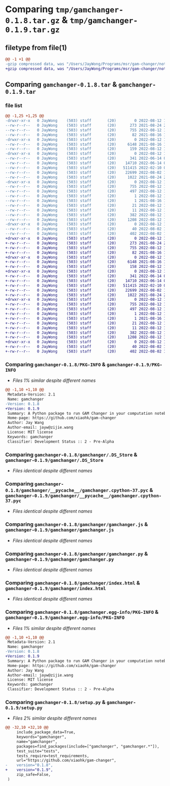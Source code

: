 # Comparing `tmp/gamchanger-0.1.8.tar.gz` & `tmp/gamchanger-0.1.9.tar.gz`

## filetype from file(1)

```diff
@@ -1 +1 @@
-gzip compressed data, was "/Users/JayWong/Programs/msr/gam-changer/notebook-widget/dist/tmpus2xuf7a/gamchanger-0.1.8.tar", last modified: Fri Aug 12 11:24:36 2022, max compression
+gzip compressed data, was "/Users/JayWong/Programs/msr/gam-changer/notebook-widget/dist/tmpdwhvgafw/gamchanger-0.1.9.tar", last modified: Fri Aug 12 11:34:20 2022, max compression
```

## Comparing `gamchanger-0.1.8.tar` & `gamchanger-0.1.9.tar`

### file list

```diff
@@ -1,25 +1,25 @@
-drwxr-xr-x   0 JayWong    (503) staff       (20)        0 2022-08-12 11:24:36.000000 gamchanger-0.1.8/
--rw-r--r--   0 JayWong    (503) staff       (20)      273 2021-08-24 21:18:36.000000 gamchanger-0.1.8/MANIFEST.in
--rw-r--r--   0 JayWong    (503) staff       (20)      755 2022-08-12 11:24:36.000000 gamchanger-0.1.8/PKG-INFO
--rw-r--r--   0 JayWong    (503) staff       (20)       82 2021-08-16 15:04:08.000000 gamchanger-0.1.8/README.md
-drwxr-xr-x   0 JayWong    (503) staff       (20)        0 2022-08-12 11:24:36.000000 gamchanger-0.1.8/gamchanger/
--rw-r--r--   0 JayWong    (503) staff       (20)     6148 2021-08-16 16:02:41.000000 gamchanger-0.1.8/gamchanger/.DS_Store
--rw-r--r--   0 JayWong    (503) staff       (20)      159 2022-08-12 11:24:25.000000 gamchanger-0.1.8/gamchanger/__init__.py
-drwxr-xr-x   0 JayWong    (503) staff       (20)        0 2022-08-12 11:24:36.000000 gamchanger-0.1.8/gamchanger/__pycache__/
--rw-r--r--   0 JayWong    (503) staff       (20)      341 2022-06-14 07:30:02.000000 gamchanger-0.1.8/gamchanger/__pycache__/__init__.cpython-37.pyc
--rw-r--r--   0 JayWong    (503) staff       (20)    14710 2022-06-14 07:30:02.000000 gamchanger-0.1.8/gamchanger/__pycache__/gamchanger.cpython-37.pyc
--rw-r--r--   0 JayWong    (503) staff       (20)   511415 2022-02-10 04:17:54.000000 gamchanger-0.1.8/gamchanger/gamchanger.js
--rw-r--r--   0 JayWong    (503) staff       (20)    22699 2022-08-02 16:24:41.000000 gamchanger-0.1.8/gamchanger/gamchanger.py
--rw-r--r--   0 JayWong    (503) staff       (20)     1022 2021-08-24 22:33:33.000000 gamchanger-0.1.8/gamchanger/index.html
-drwxr-xr-x   0 JayWong    (503) staff       (20)        0 2022-08-12 11:24:36.000000 gamchanger-0.1.8/gamchanger.egg-info/
--rw-r--r--   0 JayWong    (503) staff       (20)      755 2022-08-12 11:24:36.000000 gamchanger-0.1.8/gamchanger.egg-info/PKG-INFO
--rw-r--r--   0 JayWong    (503) staff       (20)      497 2022-08-12 11:24:36.000000 gamchanger-0.1.8/gamchanger.egg-info/SOURCES.txt
--rw-r--r--   0 JayWong    (503) staff       (20)        1 2022-08-12 11:24:36.000000 gamchanger-0.1.8/gamchanger.egg-info/dependency_links.txt
--rw-r--r--   0 JayWong    (503) staff       (20)        1 2021-08-16 15:13:53.000000 gamchanger-0.1.8/gamchanger.egg-info/not-zip-safe
--rw-r--r--   0 JayWong    (503) staff       (20)       21 2022-08-12 11:24:36.000000 gamchanger-0.1.8/gamchanger.egg-info/requires.txt
--rw-r--r--   0 JayWong    (503) staff       (20)       11 2022-08-12 11:24:36.000000 gamchanger-0.1.8/gamchanger.egg-info/top_level.txt
--rw-r--r--   0 JayWong    (503) staff       (20)      382 2022-08-12 11:24:36.000000 gamchanger-0.1.8/setup.cfg
--rw-r--r--   0 JayWong    (503) staff       (20)     1208 2022-08-12 11:24:25.000000 gamchanger-0.1.8/setup.py
-drwxr-xr-x   0 JayWong    (503) staff       (20)        0 2022-08-12 11:24:36.000000 gamchanger-0.1.8/tests/
--rw-r--r--   0 JayWong    (503) staff       (20)       40 2022-08-02 16:24:44.000000 gamchanger-0.1.8/tests/__init__.py
--rw-r--r--   0 JayWong    (503) staff       (20)      402 2022-08-02 16:24:46.000000 gamchanger-0.1.8/tests/test_gamchanger.py
+drwxr-xr-x   0 JayWong    (503) staff       (20)        0 2022-08-12 11:34:20.000000 gamchanger-0.1.9/
+-rw-r--r--   0 JayWong    (503) staff       (20)      273 2021-08-24 21:18:36.000000 gamchanger-0.1.9/MANIFEST.in
+-rw-r--r--   0 JayWong    (503) staff       (20)      755 2022-08-12 11:34:20.000000 gamchanger-0.1.9/PKG-INFO
+-rw-r--r--   0 JayWong    (503) staff       (20)       82 2021-08-16 15:04:08.000000 gamchanger-0.1.9/README.md
+drwxr-xr-x   0 JayWong    (503) staff       (20)        0 2022-08-12 11:34:20.000000 gamchanger-0.1.9/gamchanger/
+-rw-r--r--   0 JayWong    (503) staff       (20)     6148 2021-08-16 16:02:41.000000 gamchanger-0.1.9/gamchanger/.DS_Store
+-rw-r--r--   0 JayWong    (503) staff       (20)      158 2022-08-12 11:34:09.000000 gamchanger-0.1.9/gamchanger/__init__.py
+drwxr-xr-x   0 JayWong    (503) staff       (20)        0 2022-08-12 11:34:20.000000 gamchanger-0.1.9/gamchanger/__pycache__/
+-rw-r--r--   0 JayWong    (503) staff       (20)      341 2022-06-14 07:30:02.000000 gamchanger-0.1.9/gamchanger/__pycache__/__init__.cpython-37.pyc
+-rw-r--r--   0 JayWong    (503) staff       (20)    14710 2022-06-14 07:30:02.000000 gamchanger-0.1.9/gamchanger/__pycache__/gamchanger.cpython-37.pyc
+-rw-r--r--   0 JayWong    (503) staff       (20)   511415 2022-02-10 04:17:54.000000 gamchanger-0.1.9/gamchanger/gamchanger.js
+-rw-r--r--   0 JayWong    (503) staff       (20)    22699 2022-08-02 16:24:41.000000 gamchanger-0.1.9/gamchanger/gamchanger.py
+-rw-r--r--   0 JayWong    (503) staff       (20)     1022 2021-08-24 22:33:33.000000 gamchanger-0.1.9/gamchanger/index.html
+drwxr-xr-x   0 JayWong    (503) staff       (20)        0 2022-08-12 11:34:20.000000 gamchanger-0.1.9/gamchanger.egg-info/
+-rw-r--r--   0 JayWong    (503) staff       (20)      755 2022-08-12 11:34:20.000000 gamchanger-0.1.9/gamchanger.egg-info/PKG-INFO
+-rw-r--r--   0 JayWong    (503) staff       (20)      497 2022-08-12 11:34:20.000000 gamchanger-0.1.9/gamchanger.egg-info/SOURCES.txt
+-rw-r--r--   0 JayWong    (503) staff       (20)        1 2022-08-12 11:34:20.000000 gamchanger-0.1.9/gamchanger.egg-info/dependency_links.txt
+-rw-r--r--   0 JayWong    (503) staff       (20)        1 2021-08-16 15:13:53.000000 gamchanger-0.1.9/gamchanger.egg-info/not-zip-safe
+-rw-r--r--   0 JayWong    (503) staff       (20)       21 2022-08-12 11:34:20.000000 gamchanger-0.1.9/gamchanger.egg-info/requires.txt
+-rw-r--r--   0 JayWong    (503) staff       (20)       11 2022-08-12 11:34:20.000000 gamchanger-0.1.9/gamchanger.egg-info/top_level.txt
+-rw-r--r--   0 JayWong    (503) staff       (20)      382 2022-08-12 11:34:20.000000 gamchanger-0.1.9/setup.cfg
+-rw-r--r--   0 JayWong    (503) staff       (20)     1208 2022-08-12 11:34:09.000000 gamchanger-0.1.9/setup.py
+drwxr-xr-x   0 JayWong    (503) staff       (20)        0 2022-08-12 11:34:20.000000 gamchanger-0.1.9/tests/
+-rw-r--r--   0 JayWong    (503) staff       (20)       40 2022-08-02 16:24:44.000000 gamchanger-0.1.9/tests/__init__.py
+-rw-r--r--   0 JayWong    (503) staff       (20)      402 2022-08-02 16:24:46.000000 gamchanger-0.1.9/tests/test_gamchanger.py
```

### Comparing `gamchanger-0.1.8/PKG-INFO` & `gamchanger-0.1.9/PKG-INFO`

 * *Files 1% similar despite different names*

```diff
@@ -1,10 +1,10 @@
 Metadata-Version: 2.1
 Name: gamchanger
-Version: 0.1.8
+Version: 0.1.9
 Summary: A Python package to run GAM Changer in your computation notebooks.
 Home-page: https://github.com/xiaohk/gam-changer
 Author: Jay Wang
 Author-email: jayw@zijie.wang
 License: MIT license
 Keywords: gamchanger
 Classifier: Development Status :: 2 - Pre-Alpha
```

### Comparing `gamchanger-0.1.8/gamchanger/.DS_Store` & `gamchanger-0.1.9/gamchanger/.DS_Store`

 * *Files identical despite different names*

### Comparing `gamchanger-0.1.8/gamchanger/__pycache__/gamchanger.cpython-37.pyc` & `gamchanger-0.1.9/gamchanger/__pycache__/gamchanger.cpython-37.pyc`

 * *Files identical despite different names*

### Comparing `gamchanger-0.1.8/gamchanger/gamchanger.js` & `gamchanger-0.1.9/gamchanger/gamchanger.js`

 * *Files identical despite different names*

### Comparing `gamchanger-0.1.8/gamchanger/gamchanger.py` & `gamchanger-0.1.9/gamchanger/gamchanger.py`

 * *Files identical despite different names*

### Comparing `gamchanger-0.1.8/gamchanger/index.html` & `gamchanger-0.1.9/gamchanger/index.html`

 * *Files identical despite different names*

### Comparing `gamchanger-0.1.8/gamchanger.egg-info/PKG-INFO` & `gamchanger-0.1.9/gamchanger.egg-info/PKG-INFO`

 * *Files 1% similar despite different names*

```diff
@@ -1,10 +1,10 @@
 Metadata-Version: 2.1
 Name: gamchanger
-Version: 0.1.8
+Version: 0.1.9
 Summary: A Python package to run GAM Changer in your computation notebooks.
 Home-page: https://github.com/xiaohk/gam-changer
 Author: Jay Wang
 Author-email: jayw@zijie.wang
 License: MIT license
 Keywords: gamchanger
 Classifier: Development Status :: 2 - Pre-Alpha
```

### Comparing `gamchanger-0.1.8/setup.py` & `gamchanger-0.1.9/setup.py`

 * *Files 2% similar despite different names*

```diff
@@ -32,10 +32,10 @@
     include_package_data=True,
     keywords="gamchanger",
     name="gamchanger",
     packages=find_packages(include=["gamchanger", "gamchanger.*"]),
     test_suite="tests",
     tests_require=test_requirements,
     url="https://github.com/xiaohk/gam-changer",
-    version="0.1.8",
+    version="0.1.9",
     zip_safe=False,
 )
```

